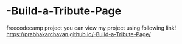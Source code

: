 # -Build-a-Tribute-Page
freecodecamp project
you can view my project using following link!
https://prabhakarchavan.github.io/-Build-a-Tribute-Page/
